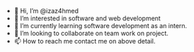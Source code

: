 - 👋 Hi, I’m @izaz4hmed
- 👀 I’m interested in software and web development
- 🌱 I’m currently learning software development as an intern.
- 💞️ I’m looking to collaborate on team work on project.
- 📫 How to reach me contact me on above detail.

<!---
izaz4hmed/izaz4hmed is a ✨ special ✨ repository because its `README.md` (this file) appears on your GitHub profile.
You can click the Preview link to take a look at your changes.
--->
